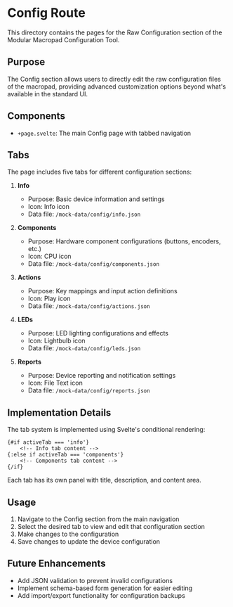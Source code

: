 # Config Route

This directory contains the pages for the Raw Configuration section of the Modular Macropad Configuration Tool.

## Purpose

The Config section allows users to directly edit the raw configuration files of the macropad, providing advanced customization options beyond what's available in the standard UI.

## Components

- `+page.svelte`: The main Config page with tabbed navigation

## Tabs

The page includes five tabs for different configuration sections:

1. **Info**

   - Purpose: Basic device information and settings
   - Icon: Info icon
   - Data file: `/mock-data/config/info.json`

2. **Components**

   - Purpose: Hardware component configurations (buttons, encoders, etc.)
   - Icon: CPU icon
   - Data file: `/mock-data/config/components.json`

3. **Actions**

   - Purpose: Key mappings and input action definitions
   - Icon: Play icon
   - Data file: `/mock-data/config/actions.json`

4. **LEDs**

   - Purpose: LED lighting configurations and effects
   - Icon: Lightbulb icon
   - Data file: `/mock-data/config/leds.json`

5. **Reports**
   - Purpose: Device reporting and notification settings
   - Icon: File Text icon
   - Data file: `/mock-data/config/reports.json`

## Implementation Details

The tab system is implemented using Svelte's conditional rendering:

```svelte
{#if activeTab === 'info'}
	<!-- Info tab content -->
{:else if activeTab === 'components'}
	<!-- Components tab content -->
{/if}
```

Each tab has its own panel with title, description, and content area.

## Usage

1. Navigate to the Config section from the main navigation
2. Select the desired tab to view and edit that configuration section
3. Make changes to the configuration
4. Save changes to update the device configuration

## Future Enhancements

- Add JSON validation to prevent invalid configurations
- Implement schema-based form generation for easier editing
- Add import/export functionality for configuration backups
